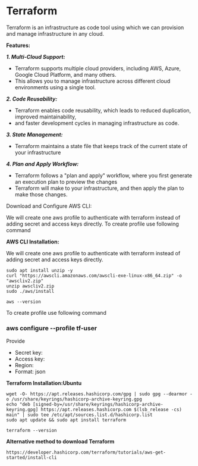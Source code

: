 # Terraform 

Terraform is an infrastructure as code tool using which we can provision and manage infrastructure in any cloud.


**Features:**

***1. Multi-Cloud Support:***
- Terraform supports multiple cloud providers, including AWS, Azure, Google Cloud Platform, and many others.
- This allows you to manage infrastructure across different cloud environments using a single tool.

***2. Code Reusability:*** 
- Terraform enables code reusability, which leads to reduced duplication, improved maintainability,
- and faster development cycles in managing infrastructure as code.

***3. State Management:*** 
- Terraform maintains a state file that keeps track of the current state of your infrastructure

***4. Plan and Apply Workflow:*** 
- Terraform follows a "plan and apply" workflow, where you first generate an execution plan to preview the changes
- Terraform will make to your infrastructure, and then apply the plan to make those changes.


Download and Configure AWS CLI:

We will create one aws profile to authenticate with terraform instead of adding secret and access keys directly.
To create profile use following command


**AWS CLI Installation:**

We will create one aws profile to authenticate with terraform instead of adding secret and access keys directly.

````
sudo apt install unzip -y
curl "https://awscli.amazonaws.com/awscli-exe-linux-x86_64.zip" -o "awscliv2.zip"
unzip awscliv2.zip
sudo ./aws/install
````
````
aws --version
````
To create profile use following command

### aws configure   --profile  tf-user
Provide
- Secret key:
- Access key:
- Region:
- Format: json



**Terraform Installation:Ubuntu**
````
wget -O- https://apt.releases.hashicorp.com/gpg | sudo gpg --dearmor -o /usr/share/keyrings/hashicorp-archive-keyring.gpg
echo "deb [signed-by=/usr/share/keyrings/hashicorp-archive-keyring.gpg] https://apt.releases.hashicorp.com $(lsb_release -cs) main" | sudo tee /etc/apt/sources.list.d/hashicorp.list
sudo apt update && sudo apt install terraform
````
````
terraform --version
````
**Alternative method to download Terraform**
````
https://developer.hashicorp.com/terraform/tutorials/aws-get-started/install-cli
````

